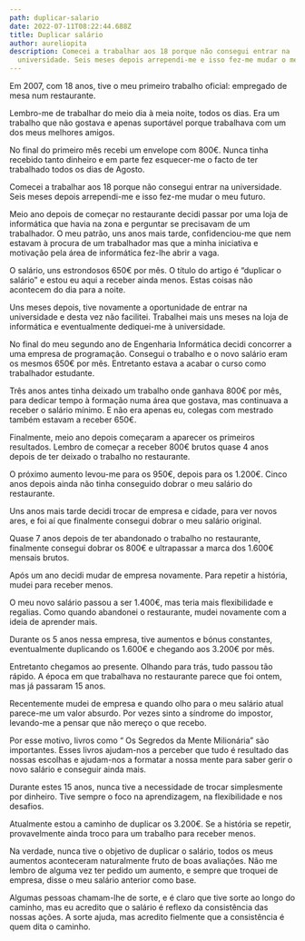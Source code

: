 ```yaml
---
path: duplicar-salario
date: 2022-07-11T08:22:44.688Z
title: Duplicar salário
author: aureliopita
description: Comecei a trabalhar aos 18 porque não consegui entrar na
  universidade. Seis meses depois arrependi-me e isso fez-me mudar o meu futuro.
---
```



Em 2007, com 18 anos, tive o meu primeiro trabalho oficial: empregado de mesa num restaurante.

Lembro-me de trabalhar do meio dia à meia noite, todos os dias. Era um trabalho que não gostava e apenas suportável porque trabalhava com um dos meus melhores amigos.

No final do primeiro mês recebi um envelope com 800€. Nunca tinha recebido tanto dinheiro e em parte fez esquecer-me o facto de ter trabalhado todos os dias de Agosto.

Comecei a trabalhar aos 18 porque não consegui entrar na universidade. Seis meses depois arrependi-me e isso fez-me mudar o meu futuro.

Meio ano depois de começar no restaurante decidi passar por uma loja de informática que havia na zona e perguntar se precisavam de um trabalhador. O meu patrão, uns anos mais tarde, confidenciou-me que nem estavam à procura de um trabalhador mas que a minha iniciativa e motivação pela área de informática fez-lhe abrir a vaga.

O salário, uns estrondosos 650€ por mês. O título do artigo é “duplicar o salário” e estou eu aqui a receber ainda menos. Estas coisas não acontecem do dia para a noite.

Uns meses depois, tive novamente a oportunidade de entrar na universidade e desta vez não facilitei. Trabalhei mais uns meses na loja de informática e eventualmente dediquei-me à universidade.

No final do meu segundo ano de Engenharia Informática decidi concorrer a uma empresa de programação. Consegui o trabalho e o novo salário eram os mesmos 650€ por mês. Entretanto estava a acabar o curso como trabalhador estudante.

Três anos antes tinha deixado um trabalho onde ganhava 800€ por mês, para dedicar tempo à formação numa área que gostava, mas continuava a receber o salário mínimo. E não era apenas eu, colegas com mestrado também estavam a receber 650€.

Finalmente, meio ano depois começaram a aparecer os primeiros resultados. Lembro de começar a receber 800€ brutos quase 4 anos depois de ter deixado o trabalho no restaurante.

O próximo aumento levou-me para os 950€, depois para os 1.200€. Cinco anos depois ainda não tinha conseguido dobrar o meu salário do restaurante.

Uns anos mais tarde decidi trocar de empresa e cidade, para ver novos ares, e foi aí que finalmente consegui dobrar o meu salário original.

Quase 7 anos depois de ter abandonado o trabalho no restaurante, finalmente consegui dobrar os 800€ e ultrapassar a marca dos 1.600€ mensais brutos.

Após um ano decidi mudar de empresa novamente. Para repetir a história, mudei para receber menos.

O meu novo salário passou a ser 1.400€, mas teria mais flexibilidade e regalias. Como quando abandonei o restaurante, mudei novamente com a ideia de aprender mais.

Durante os 5 anos nessa empresa, tive aumentos e bónus constantes, eventualmente duplicando os 1.600€ e chegando aos 3.200€ por mês.

Entretanto chegamos ao presente. Olhando para trás, tudo passou tão rápido. A época em que trabalhava no restaurante parece que foi ontem, mas já passaram 15 anos.

Recentemente mudei de empresa e quando olho para o meu salário atual parece-me um valor absurdo. Por vezes sinto a síndrome do impostor, levando-me a pensar que não mereço o que recebo.

Por esse motivo, livros como “ Os Segredos da Mente Milionária” são importantes. Esses livros ajudam-nos a perceber que tudo é resultado das nossas escolhas e ajudam-nos a formatar a nossa mente para saber gerir o novo salário e conseguir ainda mais.

Durante estes 15 anos, nunca tive a necessidade de trocar simplesmente por dinheiro. Tive sempre o foco na aprendizagem, na flexibilidade e nos desafios.

Atualmente estou a caminho de duplicar os 3.200€. Se a história se repetir, provavelmente ainda troco para um trabalho para receber menos. 

Na verdade, nunca tive o objetivo de duplicar o salário, todos os meus aumentos aconteceram naturalmente fruto de boas avaliações. Não me lembro de alguma vez ter pedido um aumento, e sempre que troquei de empresa, disse o meu salário anterior como base.

Algumas pessoas chamam-lhe de sorte, e é claro que tive sorte ao longo do caminho, mas eu acredito que o salário é reflexo da consistência das nossas ações. A sorte ajuda, mas acredito fielmente que a consistência é quem dita o caminho.
